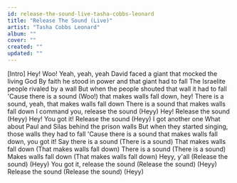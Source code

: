 ```yaml
---
id: release-the-sound-live-tasha-cobbs-leonard
title: "Release The Sound (Live)"
artist: "Tasha Cobbs Leonard"
album: ""
cover: ""
created: ""
updated: ""
---
```


[Intro]
Hey!
Woo! Yeah, yeah, yeah
David faced a giant that mocked the living God
By faith he stood in power and that giant had to fall
The Israelite people rivaled by a wall
But when the people shouted that wall it had to fall
'Cause there is a sound (Woo!) that makes walls fall down, hey!
There is a sound, yeah, that makes walls fall down
There is a sound that makes walls fall down
I command you, release the sound (Heyy) Hey!
Release the sound (Hеyy)
Hey! You got it!
Releasе the sound (Heyy)
I got another one
What about Paul and Silas behind the prison walls
But when they started singing, those walls they had to fall
'Cause there is a sound that makes walls fall down, you got it!
Say there is a sound (There is a sound)
That makes walls fall down (That makes walls fall down)
There is a sound (There is a sound)
Makes walls fall down (That makes walls fall down)
Heyy, y'all (Release the sound) (Heyy)
You got it, release the sound (Release the sound) (Heyy)
Release the sound (Release the sound) (Heyy)